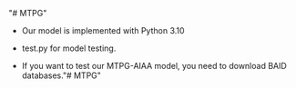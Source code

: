 "# MTPG" 

* Our model is implemented with Python 3.10

* test.py for model testing.


* If you want to test our MTPG-AIAA model, you need to download BAID databases."# MTPG" 
